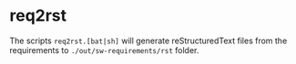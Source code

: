 # req2rst

The scripts ```req2rst.[bat|sh]``` will generate reStructuredText files from the requirements to ```./out/sw-requirements/rst``` folder.
